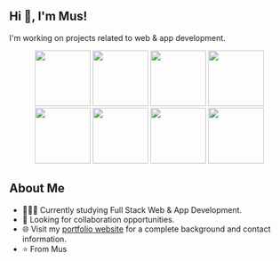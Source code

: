 <p align="center">
  <h2>Hi 👋, I'm Mus!</h2>
  <p>I'm working on projects related to web & app development.</p>
</p>

<p align="center">
  
  <img src="https://cdn.jsdelivr.net/gh/devicons/devicon/icons/dotnet/dotnet-original-wordmark.svg" width="100">
  <img src="https://cdn.jsdelivr.net/gh/devicons/devicon/icons/csharp/csharp-original.svg" width="100">
  <img src="https://cdn.jsdelivr.net/gh/devicons/devicon/icons/javascript/javascript-original.svg" width="100">
  <img src="https://cdn.jsdelivr.net/gh/devicons/devicon/icons/typescript/typescript-original.svg" width="100">
  <img src="https://cdn.jsdelivr.net/gh/devicons/devicon/icons/nodejs/nodejs-original.svg" width="100">
  <img src="https://cdn.jsdelivr.net/gh/devicons/devicon/icons/php/php-original.svg" width="100">
  <img src="https://cdn.jsdelivr.net/gh/devicons/devicon/icons/html5/html5-original.svg" width="100">
  <img src="https://cdn.jsdelivr.net/gh/devicons/devicon/icons/css3/css3-original.svg" width="100">
</p>

## About Me

- 👨🏽‍💻 Currently studying Full Stack Web & App Development.
- 🤝 Looking for collaboration opportunities.
- 🌐 Visit my [portfolio website]((https://musportfolio.netlify.app/)) for a complete background and contact information.
- ⭐ From Mus
